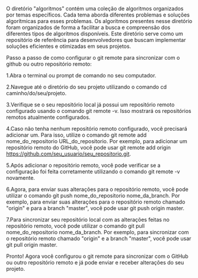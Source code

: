 O diretório "algoritmos" contém uma coleção de algoritmos organizados por temas específicos. Cada tema aborda diferentes problemas e soluções algorítmicas para esses problemas. Os algoritmos presentes nesse diretório foram organizados de forma a facilitar a busca e compreensão dos diferentes tipos de algoritmos disponíveis. Este diretório serve como um repositório de referência para desenvolvedores que buscam implementar soluções eficientes e otimizadas em seus projetos.

Passo a passo de como configurar o git remote para sincronizar com o github ou outro repositório remoto:

1.Abra o terminal ou prompt de comando no seu computador.

2.Navegue até o diretório do seu projeto utilizando o comando cd caminho/do/seu/projeto.

3.Verifique se o seu repositório local já possui um repositório remoto configurado usando o comando git remote -v. Isso mostrará os repositórios remotos atualmente configurados.

4.Caso não tenha nenhum repositório remoto configurado, você precisará adicionar um. Para isso, utilize o comando git remote add nome_do_repositorio URL_do_repositorio. Por exemplo, para adicionar um repositório remoto do GitHub, você pode usar git remote add origin https://github.com/seu_usuario/seu_repositorio.git.

5.Após adicionar o repositório remoto, você pode verificar se a configuração foi feita corretamente utilizando o comando git remote -v novamente.

6.Agora, para enviar suas alterações para o repositório remoto, você pode utilizar o comando git push nome_do_repositorio nome_da_branch. Por exemplo, para enviar suas alterações para o repositório remoto chamado "origin" e para a branch "master", você pode usar git push origin master.

7.Para sincronizar seu repositório local com as alterações feitas no repositório remoto, você pode utilizar o comando git pull nome_do_repositorio nome_da_branch. Por exemplo, para sincronizar com o repositório remoto chamado "origin" e a branch "master", você pode usar git pull origin master.

Pronto! Agora você configurou o git remote para sincronizar com o GitHub ou outro repositório remoto e já pode enviar e receber alterações do seu projeto.